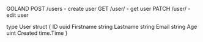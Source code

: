 GOLAND
POST /users - create user
GET /user/<id> - get user
PATCH /user/<id> - edit user
 
type User struct {
  ID uuid
  Firstname string
  Lastname string
  Email string
  Age uint
  Created time.Time
}
